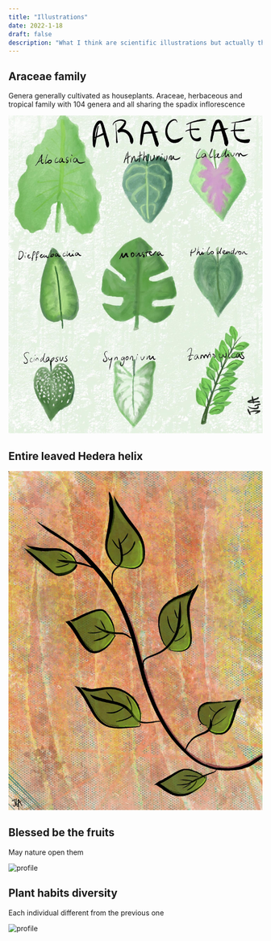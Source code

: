 ```yaml
---
title: "Illustrations"
date: 2022-1-18
draft: false
description: "What I think are scientific illustrations but actually they are random drawings about nature"
---
```


## Araceae family
Genera generally cultivated as houseplants. Araceae, herbaceous and tropical family with 104 genera and all sharing the spadix inflorescence

![profile](/img/Araceae.JPG)

## Entire leaved Hedera helix 

![profile](/img/Hedera.jpg)

## Blessed be the fruits

May nature open them

![profile](/img/Strawberry.PNG)

## Plant habits diversity

Each individual different from the previous one

![profile](/img/PlantHabits.png)
